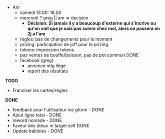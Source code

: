 - Am
  - samedi 13:00: 18:00
  - mercredi ? greg || am => decision
    - **Décision: Si jamais il y a beaucoup d'externe qui s'incrive ou qu'on voit que je sais pas suivre chez moi, alors on passera en 2j a l'am**
  - régles:  pas de changements pour le moment
  - prizing: participation de joff pour le prizing
  - tokens: impression tokens
  - pas ventes de bouffe/boisson, pas de pot commun DONE
  - facebook  (greg)
    - annonce mtg liège
    - report des résultats

**TODO**

- Franciser les cartes/régles

**DONE**

- feedback pour l'utilisateur via gform - DONE
- Ajout ligne total - DONE
- reword nomade - DONE
- Faveur des dieux => target self DONE
- Update babioles - DONE